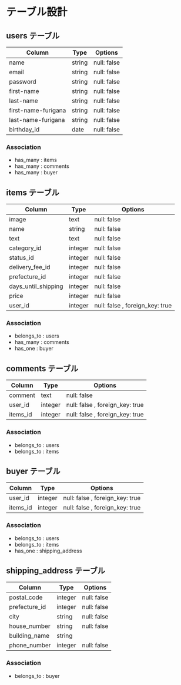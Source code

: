 # テーブル設計

## users テーブル

| Column              | Type    | Options     |
| ------------------- | ------- | ----------- |
| name                | string  | null: false |
| email               | string  | null: false |
| password            | string  | null: false |
| first-name          | string  | null: false |
| last-name           | string  | null: false |
| first-name-furigana | string  | null: false |
| last-name-furigana  | string  | null: false |
| birthday_id         |  date   | null: false |

### Association

- has_many : items
- has_many : comments
- has_many : buyer


## items テーブル

| Column              | Type    | Options                         |
| ------------------- | ------- | ------------------------------- |
| image               | text    | null: false                     |
| name                | string  | null: false                     |
| text                | text    | null: false                     |
| category_id         | integer | null: false                     |
| status_id           | integer | null: false                     |
| delivery_fee_id     | integer | null: false                     |
| prefecture_id       | integer | null: false                     |
| days_until_shipping | integer | null: false                     |
| price               | integer | null: false                     |
| user_id             | integer | null: false , foreign_key: true |

### Association

- belongs_to : users 
- has_many   : comments
- has_one    : buyer


## comments テーブル

| Column              | Type    | Options                         |
| ------------------- | ------- | ------------------------------- |
| comment             | text    | null: false                     |
| user_id             | integer | null: false , foreign_key: true |
| items_id            | integer | null: false , foreign_key: true |

### Association

- belongs_to : users 
- belongs_to : items


## buyer テーブル

| Column              | Type    | Options                         |
| ------------------- | ------- | ------------------------------- |
| user_id             | integer | null: false , foreign_key: true |
| items_id            | integer | null: false , foreign_key: true |

### Association

- belongs_to : users 
- belongs_to : items
- has_one    : shipping_address


## shipping_address テーブル

| Column              | Type    | Options                         |
| ------------------- | ------- | ------------------------------- |
| postal_code         | integer | null: false                     |
| prefecture_id       | integer | null: false                     |
| city                | string  | null: false                     |
| house_number        | string  | null: false                     |
| building_name       | string  |                                 |
| phone_number        | integer | null: false                     |

### Association

- belongs_to : buyer